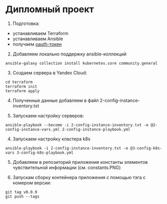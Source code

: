 # Дипломный проект

1. Подготовка:
* устанавливаем Terraform
* устанавливаем Ansible
* получаем [oauth-токен](https://cloud.yandex.ru/docs/iam/concepts/authorization/oauth-token)

2. Добавляем локально поддержку ansible-коллекций
```
ansible-galaxy collection install kubernetes.core community.general
```

3. Создаем сервера в Yandex Cloud:
```
cd terraform
terraform init
terraform apply
```

4. Полученные данные добавляем в файл 2-config-instance-inventory.txt

5. Запускаем настройку серверов: 
```
ansible-playbook --become -i 2-config-instance-inventory.txt -e @2-config-instance-vars.yml 2-config-instance-playbook.yml 
```

4. Запускаем настройку кластера k8s
```
ansible-playbook -i 2-config-instance-inventory.txt -e @3-config-k8s-vars 3-config-k8s-playbook.yml 
```

5. Добавляем в репозиторий приложения константы элементов чувствительной информации (см. constants.PNG)

6. Запускам сборку контейнера приложения с помощью тэга с номером версии:

```
git tag v0.0.9
git push --tags

```
